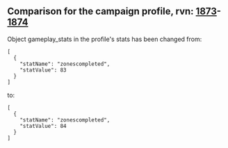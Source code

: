 ## Comparison for the campaign profile, rvn: [1873](https://github.com/PRO100KatYT/FortniteProfileRevisions/tree/main/profiles/campaign/1873%20campaign.json)-[1874](https://github.com/PRO100KatYT/FortniteProfileRevisions/tree/main/profiles/campaign/1874%20campaign.json)

Object gameplay_stats in the profile's stats has been changed from:

```
[
  {
    "statName": "zonescompleted",
    "statValue": 83
  }
]
```

to:

```
[
  {
    "statName": "zonescompleted",
    "statValue": 84
  }
]
```

<br><br>
